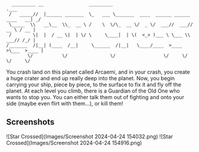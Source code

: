 ```
  _________ __                 _________                                       .___
 /   _____//  |______ _______  \_   ___ \_______  ____  ______ ______ ____   __| _/
 \_____  \\   __\__  \\_  __ \ /    \  \/\_  __ \/  _ \/  ___//  ___// __ \ / __ | 
 /        \|  |  / __ \|  | \/ \     \____|  | \(  <_> )___ \ \___ \\  ___// /_/ | 
/_______  /|__| (____  /__|     \______  /|__|   \____/____  >____  >\___  >____ | 
        \/           \/                \/                  \/     \/     \/     \/ 
```
You crash land on this planet called Arcaemi, and in your crash, you create a huge crater and end up really deep into the planet. Now, you begin carrying your ship, piece by piece, to the surface to fix it and fly off the planet. At each level you climb, there is a Guardian of the Old One who wants to stop you. You can either talk them out of fighting and onto your side (maybe even flirt with them…), or kill them!

## Screenshots
![Star Crossed](Images/Screenshot 2024-04-24 154032.png)
![Star Crossed](Images/Screenshot 2024-04-24 154916.png)

